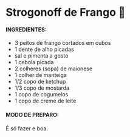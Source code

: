 # Strogonoff de Frango :chicken:



#### INGREDIENTES:

- 3 peitos de frango cortados em cubos
- 1 dente de alho picadas
- sal e pimenta a gosto
- 1 cebola picada
- 2 colheres (sopa) de maionese
- 1 colher de manteiga
- 1/2 copo de ketchup
- 1/3 copo de mostarda
- 1 copo de cogumelos
- 1 copo de creme de leite

#### MODO DE PREPARO:

É só fazer e boa.